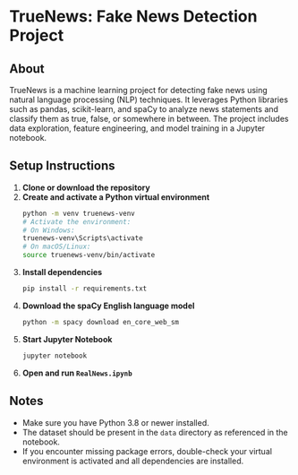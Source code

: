 # TrueNews: Fake News Detection Project

## About
TrueNews is a machine learning project for detecting fake news using natural language processing (NLP) techniques. It leverages Python libraries such as pandas, scikit-learn, and spaCy to analyze news statements and classify them as true, false, or somewhere in between. The project includes data exploration, feature engineering, and model training in a Jupyter notebook.

## Setup Instructions

1. **Clone or download the repository**
2. **Create and activate a Python virtual environment**
   ```bash
   python -m venv truenews-venv
   # Activate the environment:
   # On Windows:
   truenews-venv\Scripts\activate
   # On macOS/Linux:
   source truenews-venv/bin/activate
   ```
3. **Install dependencies**
   ```bash
   pip install -r requirements.txt
   ```
4. **Download the spaCy English language model**
   ```bash
   python -m spacy download en_core_web_sm
   ```
5. **Start Jupyter Notebook**
   ```bash
   jupyter notebook
   ```
6. **Open and run `RealNews.ipynb`**

## Notes
- Make sure you have Python 3.8 or newer installed.
- The dataset should be present in the `data` directory as referenced in the notebook.
- If you encounter missing package errors, double-check your virtual environment is activated and all dependencies are installed.
